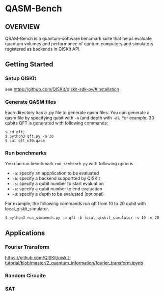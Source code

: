# QASM-Bench

## OVERVIEW

QSAM-Bench is a quantum-software bencmark suite that helps evaluate quantum volumes and performance of quntum computers and simulators registered as backends in QISKit API. 

## Getting Started

### Setup QISKit

see https://github.com/QISKit/qiskit-sdk-py/#installation

### Generate QASM files

Each directory has a .py file to generate qasm files.
You can generate a qasm file by specifying qubit with `-n` (and depth with `-d`).
For example, 30 qubits QFT is generated with following commands:
```
$ cd qft;
$ python3 qft.py -n 30
$ cat qft_n30.qasm
```

### Run benchmarks

You can run benchmark `run_simbench.py` with following options.

* `-a`: specify an appplication to be evaluated
* `-b`: specify a backend supportted by QISKit
* `-s`: specify a qubit number to start evaluation
* `-e`: specify a qubit number to end evaluation
* `-d`: specify a depth to be evaluated (optional)

For example, the following commands run qft from 10 to 20 qubit with local_qiskit_simulator.
```
$ python3 run_simbench.py -a qft -b local_qiskit_simulator -s 10 -e 20
``` 

## Applications

### Fourier Transform

https://github.com/QISKit/qiskit-tutorial/blob/master/2_quantum_information/fourier_transform.ipynb

### Random Circuite

### SAT
